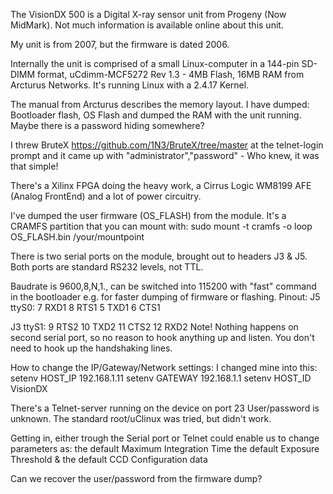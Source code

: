 The VisionDX 500 is a Digital X-ray sensor unit from Progeny (Now MidMark).
Not much information is available online about this unit.

My unit is from 2007, but the firmware is dated 2006.

Internally the unit is comprised of a small Linux-computer in a 144-pin SD-DIMM format, uCdimm-MCF5272 Rev 1.3 - 4MB Flash, 16MB RAM from Arcturus Networks.
It's running Linux with a 2.4.17 Kernel.

The manual from Arcturus describes the memory layout. I have dumped:
Bootloader flash, OS Flash and dumped the RAM with the unit running.
Maybe there is a password hiding somewhere?

I threw BruteX https://github.com/1N3/BruteX/tree/master at the telnet-login prompt and it came up with "administrator","password" - Who knew, it was that simple!

There's a Xilinx FPGA doing the heavy work, a Cirrus Logic WM8199 AFE (Analog FrontEnd) and a lot of power circuitry.

I've dumped the user firmware (OS_FLASH) from the module. It's a CRAMFS partition that you can mount with:
sudo mount -t cramfs -o loop OS_FLASH.bin /your/mountpoint

There is two serial ports on the module, brought out to headers J3 & J5.
Both ports are standard RS232 levels, not TTL.

Baudrate is 9600,8,N,1., can be switched into 115200 with "fast" command in the bootloader e.g. for faster dumping of firmware or flashing.
Pinout:
J5 ttyS0:
7	RXD1
8	RTS1
5	TXD1
6	CTS1

J3 ttyS1:
9	RTS2
10	TXD2
11	CTS2
12	RXD2
Note! Nothing happens on second serial port, so no reason to hook anything up and listen.
You don't need to hook up the handshaking lines.


How to change the IP/Gateway/Network settings:
I changed mine into this:
setenv HOST_IP 192.168.1.11
setenv GATEWAY 192.168.1.1
setenv HOST_ID VisionDX


There's a Telnet-server running on the device on port 23
User/password is unknown. The standard root/uClinux was tried, but didn't work.


Getting in, either trough the Serial port or Telnet could enable us to change parameters as:
the default Maximum Integration Time
the default Exposure Threshold
& the default CCD Configuration data

Can we recover the user/password from the firmware dump?
